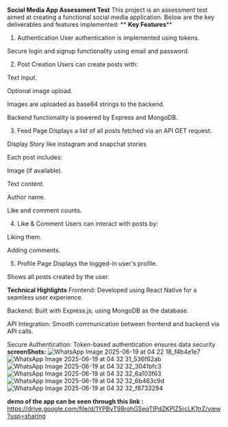 **Social Media App Assessment Test**
This project is an assessment test aimed at creating a functional social media application. Below are the key deliverables and features implemented:
**
**Key Features****
1. Authentication
User authentication is implemented using tokens.

Secure login and signup functionality using email and password.

2. Post Creation
Users can create posts with:

Text input.

Optional image upload.

Images are uploaded as base64 strings to the backend.

Backend functionality is powered by Express and MongoDB.

3. Feed Page
Displays a list of all posts fetched via an API GET request.

Display Story like instagram and snapchat stories

Each post includes:

Image (if available).

Text content.

Author name.

Like and comment counts.

4. Like & Comment
Users can interact with posts by:

Liking them.

Adding comments.

5. Profile Page
Displays the logged-in user's profile.

Shows all posts created by the user.

**Technical Highlights**
Frontend: Developed using React Native for a seamless user experience.

Backend: Built with Express.js, using MongoDB as the database.

API Integration: Smooth communication between frontend and backend via API calls.

Secure Authentication: Token-based authentication ensures data security
**screenShots:**
![WhatsApp Image 2025-06-19 at 04 22 18_f4b4e1e7](https://github.com/user-attachments/assets/02ae024f-6a74-4f8f-ab8b-22559ab41c30)
![WhatsApp Image 2025-06-19 at 04 32 31_536f62ab](https://github.com/user-attachments/assets/3f62401b-96dd-438a-a4ec-0a9b59b597ba)
![WhatsApp Image 2025-06-19 at 04 32 32_3041bfc3](https://github.com/user-attachments/assets/02be78d1-36cb-4c38-bafe-ebedbafa9a95)
![WhatsApp Image 2025-06-19 at 04 32 32_6a103f63](https://github.com/user-attachments/assets/efea1bcd-f44f-4447-8db6-4fb908fd88d6)
![WhatsApp Image 2025-06-19 at 04 32 32_6b463c9d](https://github.com/user-attachments/assets/ce082daf-3afb-41bf-943b-68460ff407ab)
![WhatsApp Image 2025-06-19 at 04 32 32_f8733294](https://github.com/user-attachments/assets/0f829c93-d35b-4fed-8659-57d7d1e2dcf4)










**demo of the app can be seen through this link :**  https://drive.google.com/file/d/1YPBvT98rohGSeqTIPdZKPlZ5rcLK1trZ/view?usp=sharing


